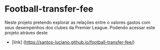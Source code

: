# Football-transfer-fee
 
Neste projeto pretendo explorar as relações entre o valores gastos com seus desempenhos dos clubes da Premier League.
Podendo acessar este projeto atráves deste 
- [link] (https://santos-luciano.github.io/football-transfer-fee/)

